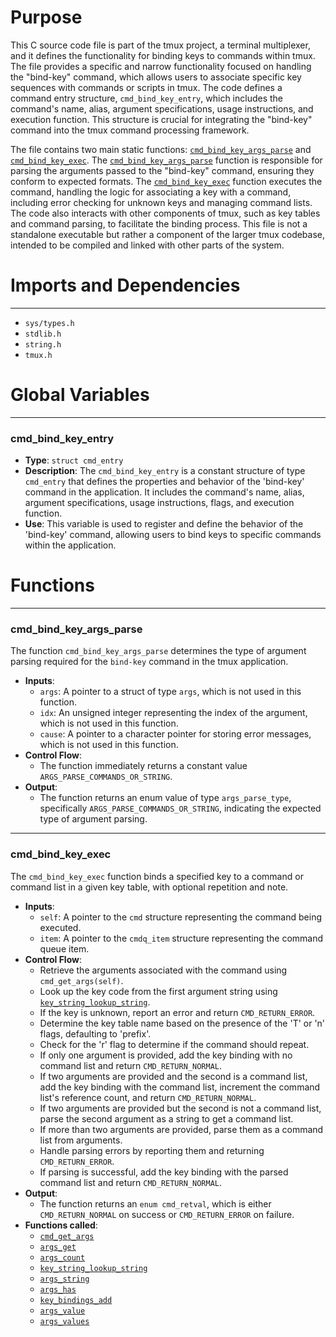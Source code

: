 # Purpose
This C source code file is part of the tmux project, a terminal multiplexer, and it defines the functionality for binding keys to commands within tmux. The file provides a specific and narrow functionality focused on handling the "bind-key" command, which allows users to associate specific key sequences with commands or scripts in tmux. The code defines a command entry structure, `cmd_bind_key_entry`, which includes the command's name, alias, argument specifications, usage instructions, and execution function. This structure is crucial for integrating the "bind-key" command into the tmux command processing framework.

The file contains two main static functions: [`cmd_bind_key_args_parse`](#cmd_bind_key_args_parse) and [`cmd_bind_key_exec`](#cmd_bind_key_exec). The [`cmd_bind_key_args_parse`](#cmd_bind_key_args_parse) function is responsible for parsing the arguments passed to the "bind-key" command, ensuring they conform to expected formats. The [`cmd_bind_key_exec`](#cmd_bind_key_exec) function executes the command, handling the logic for associating a key with a command, including error checking for unknown keys and managing command lists. The code also interacts with other components of tmux, such as key tables and command parsing, to facilitate the binding process. This file is not a standalone executable but rather a component of the larger tmux codebase, intended to be compiled and linked with other parts of the system.
# Imports and Dependencies

---
- `sys/types.h`
- `stdlib.h`
- `string.h`
- `tmux.h`


# Global Variables

---
### cmd_bind_key_entry
- **Type**: `struct cmd_entry`
- **Description**: The `cmd_bind_key_entry` is a constant structure of type `cmd_entry` that defines the properties and behavior of the 'bind-key' command in the application. It includes the command's name, alias, argument specifications, usage instructions, flags, and execution function.
- **Use**: This variable is used to register and define the behavior of the 'bind-key' command, allowing users to bind keys to specific commands within the application.


# Functions

---
### cmd_bind_key_args_parse<!-- {{#callable:cmd_bind_key_args_parse}} -->
The function `cmd_bind_key_args_parse` determines the type of argument parsing required for the `bind-key` command in the tmux application.
- **Inputs**:
    - `args`: A pointer to a struct of type `args`, which is not used in this function.
    - `idx`: An unsigned integer representing the index of the argument, which is not used in this function.
    - `cause`: A pointer to a character pointer for storing error messages, which is not used in this function.
- **Control Flow**:
    - The function immediately returns a constant value `ARGS_PARSE_COMMANDS_OR_STRING`.
- **Output**:
    - The function returns an enum value of type `args_parse_type`, specifically `ARGS_PARSE_COMMANDS_OR_STRING`, indicating the expected type of argument parsing.


---
### cmd_bind_key_exec<!-- {{#callable:cmd_bind_key_exec}} -->
The `cmd_bind_key_exec` function binds a specified key to a command or command list in a given key table, with optional repetition and note.
- **Inputs**:
    - `self`: A pointer to the `cmd` structure representing the command being executed.
    - `item`: A pointer to the `cmdq_item` structure representing the command queue item.
- **Control Flow**:
    - Retrieve the arguments associated with the command using `cmd_get_args(self)`.
    - Look up the key code from the first argument string using [`key_string_lookup_string`](key-string.c.driver.md#key_string_lookup_string).
    - If the key is unknown, report an error and return `CMD_RETURN_ERROR`.
    - Determine the key table name based on the presence of the 'T' or 'n' flags, defaulting to 'prefix'.
    - Check for the 'r' flag to determine if the command should repeat.
    - If only one argument is provided, add the key binding with no command list and return `CMD_RETURN_NORMAL`.
    - If two arguments are provided and the second is a command list, add the key binding with the command list, increment the command list's reference count, and return `CMD_RETURN_NORMAL`.
    - If two arguments are provided but the second is not a command list, parse the second argument as a string to get a command list.
    - If more than two arguments are provided, parse them as a command list from arguments.
    - Handle parsing errors by reporting them and returning `CMD_RETURN_ERROR`.
    - If parsing is successful, add the key binding with the parsed command list and return `CMD_RETURN_NORMAL`.
- **Output**:
    - The function returns an `enum cmd_retval`, which is either `CMD_RETURN_NORMAL` on success or `CMD_RETURN_ERROR` on failure.
- **Functions called**:
    - [`cmd_get_args`](cmd.c.driver.md#cmd_get_args)
    - [`args_get`](arguments.c.driver.md#args_get)
    - [`args_count`](arguments.c.driver.md#args_count)
    - [`key_string_lookup_string`](key-string.c.driver.md#key_string_lookup_string)
    - [`args_string`](arguments.c.driver.md#args_string)
    - [`args_has`](arguments.c.driver.md#args_has)
    - [`key_bindings_add`](key-bindings.c.driver.md#key_bindings_add)
    - [`args_value`](tmux.h.driver.md#args_value)
    - [`args_values`](arguments.c.driver.md#args_values)


